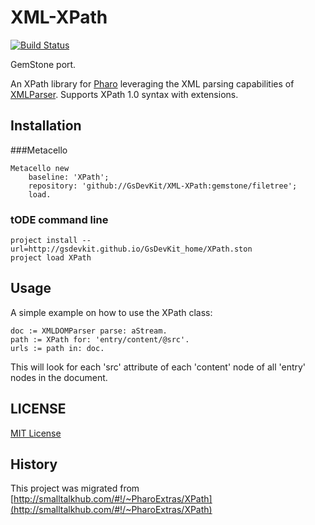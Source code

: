 # XML-XPath

[![Build Status](https://travis-ci.org/GsDevKit/XML-XPath.svg?branch=master)](https://travis-ci.org/GsDevKit/XML-XPath)

GemStone port.

An XPath library for [Pharo](http://www.pharo.org) leveraging the XML parsing capabilities of [XMLParser](https://github.com/pharo-contributions/XML-XParser). Supports XPath 1.0 syntax with extensions.

## Installation

###Metacello
```Smalltalk
Metacello new
	baseline: 'XPath';
	repository: 'github://GsDevKit/XML-XPath:gemstone/filetree';
	load.
```
### tODE command line
```
project install --url=http://gsdevkit.github.io/GsDevKit_home/XPath.ston
project load XPath
```

## Usage

A simple example on how to use the XPath class:

```
doc := XMLDOMParser parse: aStream.
path := XPath for: 'entry/content/@src'.
urls := path in: doc.
```

This will look for each 'src' attribute of each 'content' node of all 'entry' nodes in the document.

## LICENSE
[MIT License](LICENSE)

## History
This project was migrated from [http://smalltalkhub.com/#!/~PharoExtras/XPath](http://smalltalkhub.com/#!/~PharoExtras/XPath)

